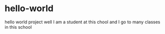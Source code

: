 # hello-world
 hello world project
well I am a student at this chool and I go to many classes in this school 

